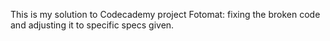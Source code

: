 This is my solution to Codecademy project Fotomat: fixing the broken code and adjusting it to specific specs given.
